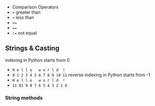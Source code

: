 

- Comparison Operators
- `>` greater than
- `<` less than
- `>=` 
- `==`
- `!=` not equal 

## Strings & Casting
indexing in Python starts from 0
- `H e l l o   w o r l d  !`
- `0 1 2 3 4 5 6 7 8 9 10 11`
reverse indexing in Python starts from -1
- `H e l l o   w o r l d  !`
- `11 01 9 8 7 6 5 4 3 2 1 0`

### String methods
```

```